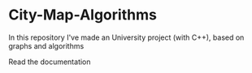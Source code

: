 # City-Map-Algorithms

In this repository I've made an University project (with C++), based on graphs and algorithms

Read the documentation 
